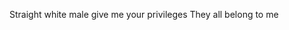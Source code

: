 Straight white male
give me your privileges
They all belong to me

<!---
TravisDurrant/TravisDurrant is a ✨ special ✨ repository because its `README.md` (this file) appears on your GitHub profile.
You can click the Preview link to take a look at your changes.
--->
